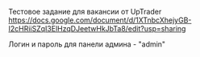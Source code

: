 Тестовое задание для вакансии от UpTrader
https://docs.google.com/document/d/1XTnbcXhejyGB-I2cHRiiSZqI3ElHzqDJeetwHkJbTa8/edit?usp=sharing


Логин и пароль для панели админа - "admin"
